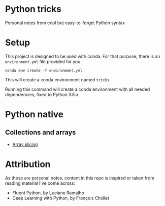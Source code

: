 # Python tricks
Personal notes from cool but easy-to-forget Python syntax

# Setup
This project is designed to be used with conda. For that purpose, there is an `environment.yml` file provided for you

```
conda env create -f environment.yml
```

This will create a conda environment named `tricks`

Running this command will create a conda environment with all needed dependencies, fixed to Python 3.8.x

# Python native

## Collections and arrays

* [Array slicing](python_native/01_python_native/array_slicing.ipynb)


# Attribution

As these are personal notes, content in this repo is inspired or taken from reading material I've come across:

* Fluent Python, by Luciano Ramalho
* Deep Learning with Python, by François Chollet